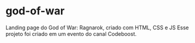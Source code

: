 # god-of-war
Landing page do God of War: Ragnarok, criado com HTML, CSS e JS
Esse projeto foi criado em um evento do canal Codeboost.
